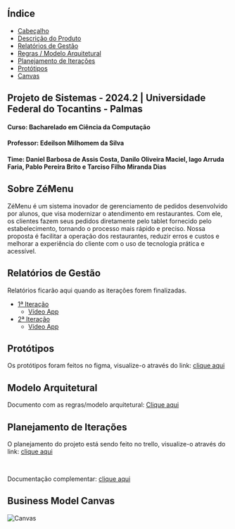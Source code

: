 ## Índice
- [Cabeçalho](#projeto-de-sistemas---20242--universidade-federal-do-tocantins---palmas)
- [Descrição do Produto](#sobre-zémenu)
- [Relatórios de Gestão](#relatórios-de-gestão)
- [Regras / Modelo Arquitetural](#modelo-arquitetural)
- [Planejamento de Iterações](#planejamento-de-iterações)
- [Protótipos](#protótipos)
- [Canvas](#business-model-canvas)

## Projeto de Sistemas - 2024.2 | Universidade Federal do Tocantins - Palmas
#### Curso: Bacharelado em Ciência da Computação
#### Professor: Edeilson Milhomem da Silva
#### Time: Daniel Barbosa de Assis Costa, Danilo Oliveira Maciel, Iago Arruda Faria, Pablo Pereira Brito e Tarciso Filho Miranda Dias

## Sobre ZéMenu
ZéMenu é um sistema inovador de gerenciamento de pedidos desenvolvido por alunos, que visa modernizar o atendimento em restaurantes. Com ele, os clientes fazem seus pedidos diretamente pelo tablet fornecido pelo estabelecimento, tornando o processo mais rápido e preciso. Nossa proposta é facilitar a operação dos restaurantes, reduzir erros e custos e melhorar a experiência do cliente com o uso de tecnologia prática e acessível.

## Relatórios de Gestão
Relatórios ficarão aqui quando as iterações forem finalizadas.

- [1ª Iteração](https://docs.google.com/spreadsheets/d/1Iha1DNPsv8svFlG1MQ0vrkFOPZ2pTirbz946IJhHFOw/edit?gid=0#gid=0)
    - [Vídeo App](https://youtube.com/shorts/BfEzh3U5x_c?feature=share)
- [2ª Iteração](https://docs.google.com/spreadsheets/d/1Iha1DNPsv8svFlG1MQ0vrkFOPZ2pTirbz946IJhHFOw/edit?gid=2070615543#gid=2070615543)
    - [Vídeo App](https://youtu.be/1ta2EkaUkf8)

## Protótipos
Os protótipos foram feitos no figma, visualize-o através do link: [clique aqui](https://www.figma.com/design/biS0ZyJgpL2OzB5R3xVYXa/Z%C3%A9Menu?node-id=0-1&t=Q9IABUx2fVXe9zf3-1)

## Modelo Arquitetural
Documento com as regras/modelo arquitetural: [Clique aqui](Modelo-Arquitetural.md)

## Planejamento de Iterações
O planejamento do projeto está sendo feito no trello, visualize-o através do link: [clique aqui](https://trello.com/invite/b/66c00534ce448abf9772e9c8/ATTI9402cc25ce4ac772700267e8c43f1ba928642239/zemenu)

<br>

Documentação complementar: [clique aqui](Descricao-Iteracoes.md)

## Business Model Canvas
![Canvas](https://github.com/user-attachments/assets/3b95dc82-53eb-454a-aafe-34ac504ca493)
